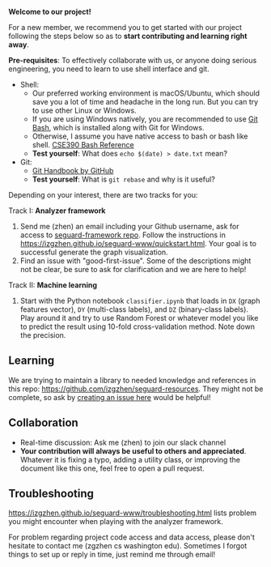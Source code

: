 **Welcome to our project!**

For a new member, we recommend you to get started with our project following the steps below
so as to **start contributing and learning right away**.

**Pre-requisites**: To effectively collaborate with us, or anyone doing serious
engineering, you need to learn to use shell interface and git.

- Shell:
    + Our preferred working environment is macOS/Ubuntu, which should save you
      a lot of time and headache in the long run.
      But you can try to use other Linux or Windows.
    + If you are using Windows natively, you are recommended to use
      [Git Bash](https://gitforwindows.org/), which is installed along with Git
      for Windows.
    + Otherwise, I assume you have native access to bash or bash like shell.
      [CSE390 Bash Reference](https://courses.cs.washington.edu/courses/cse391/17sp/bash.html)
    + **Test yourself**: What does `echo $(date) > date.txt` mean?
- Git:
    + [Git Handbook by GitHub](https://guides.github.com/introduction/git-handbook/)
    + **Test yourself**: What is `git rebase` and why is it useful?

Depending on your interest, there are two tracks for you:

Track I: **Analyzer framework**

1. Send me (zhen) an email including your Github username, ask for access to [seguard-framework repo](https://github.com/izgzhen/seguard-framework). Follow the instructions in https://izgzhen.github.io/seguard-www/quickstart.html.
Your goal is to successful generate the graph visualization.
2. Find an issue with "good-first-issue". Some of the descriptions might not be clear, be sure to ask for clarification and we are here to help!

Track II: **Machine learning**

1. Start with the Python notebook `classifier.ipynb` that loads in `DX`
   (graph features vector), `DY` (multi-class labels), and `DZ` (binary-class
   labels). Play around it and try to use Random Forest or whatever model
   you like to predict the result using 10-fold cross-validation method.
   Note down the precision.

## Learning

We are trying to maintain a library to needed knowledge and references
in this repo: https://github.com/izgzhen/seguard-resources.
They might not be complete, so ask by
[creating an issue here](https://github.com/izgzhen/seguard-resources/issues) would be helpful!

## Collaboration

* Real-time discussion: Ask me (zhen) to join our slack channel
* **Your contribution will always be useful to others and appreciated**. Whatever it is fixing a typo, adding a utility class, or improving the document like this one, feel free to open a pull request.

## Troubleshooting

https://izgzhen.github.io/seguard-www/troubleshooting.html lists problem
you might encounter when playing with the analyzer framework.

For problem regarding project code access and data access, please don't
hesitate to contact me (zgzhen cs washington edu). Sometimes I forgot
things to set up or reply in time, just remind me through email!
